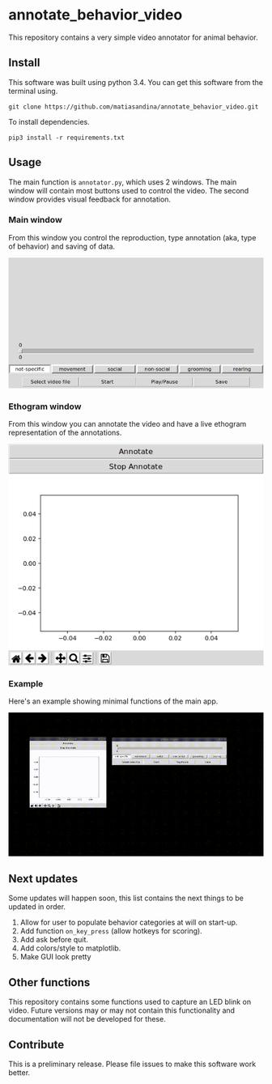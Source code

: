 # annotate_behavior_video
This repository contains a very simple video annotator for animal behavior.


## Install

This software was built using python 3.4. You can get this software from the terminal using.

```
git clone https://github.com/matiasandina/annotate_behavior_video.git

```

To install dependencies.

```
pip3 install -r requirements.txt
```

## Usage

The main function is `annotator.py`, which uses 2 windows. The main window will contain most buttons used to control the video. The second window provides visual feedback for annotation.

### Main window

From this window you control the reproduction, type annotation (aka, type of behavior) and saving of data.

![main window](img/main_window.png)

### Ethogram window

From this window you can annotate the video and have a live ethogram representation of the annotations.

![ethogram](img/video_window.png)

### Example

Here's an example showing minimal functions of the main app. 

![](img/example_movie.gif)

## Next updates

Some updates will happen soon, this list contains the next things to be updated in order.

1. Allow for user to populate behavior categories at will on start-up.
1. Add function `on_key_press` (allow hotkeys for scoring).
1. Add ask before quit.
1. Add colors/style to matplotlib.
1. Make GUI look pretty

## Other functions

This repository contains some functions used to capture an LED blink on video. Future versions may or may not contain this functionality and documentation will not be developed for these.

## Contribute

This is a preliminary release. Please file issues to make this software work better.